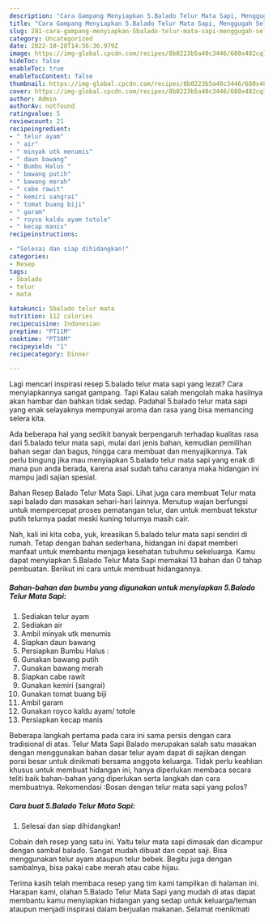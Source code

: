 ```yaml
---
description: "Cara Gampang Menyiapkan 5.Balado Telur Mata Sapi, Menggugah Selera"
title: "Cara Gampang Menyiapkan 5.Balado Telur Mata Sapi, Menggugah Selera"
slug: 281-cara-gampang-menyiapkan-5balado-telur-mata-sapi-menggugah-selera
category: Uncategorized
date: 2022-10-28T14:56:36.979Z
image: https://img-global.cpcdn.com/recipes/8b0223b5a40c3446/680x482cq70/5balado-telur-mata-sapi-foto-resep-utama.jpg
hideToc: false
enableToc: true
enableTocContent: false
thumbnail: https://img-global.cpcdn.com/recipes/8b0223b5a40c3446/680x482cq70/5balado-telur-mata-sapi-foto-resep-utama.jpg
cover: https://img-global.cpcdn.com/recipes/8b0223b5a40c3446/680x482cq70/5balado-telur-mata-sapi-foto-resep-utama.jpg
author: Admin
authorAv: notfound
ratingvalue: 5
reviewcount: 21
recipeingredient:
- " telur ayam"
- " air"
- " minyak utk menumis"
- " daun bawang"
- " Bumbu Halus "
- " bawang putih"
- " bawang merah"
- " cabe rawit"
- " kemiri sangrai"
- " tomat buang biji"
- " garam"
- " royco kaldu ayam totole"
- " kecap manis"
recipeinstructions:

- "Selesai dan siap dihidangkan!"
categories:
- Resep
tags:
- 5balado
- telur
- mata

katakunci: 5balado telur mata 
nutrition: 112 calories
recipecuisine: Indonesian
preptime: "PT11M"
cooktime: "PT38M"
recipeyield: "1"
recipecategory: Dinner

---
```



Lagi mencari inspirasi resep 5.balado telur mata sapi yang lezat? Cara menyiapkannya sangat gampang. Tapi Kalau salah mengolah maka hasilnya akan hambar dan bahkan tidak sedap. Padahal 5.balado telur mata sapi yang enak selayaknya mempunyai aroma dan rasa yang bisa memancing selera kita.


Ada beberapa hal yang sedikit banyak berpengaruh terhadap kualitas rasa dari 5.balado telur mata sapi, mulai dari jenis bahan, kemudian pemilihan bahan segar dan bagus, hingga cara membuat dan menyajikannya. Tak perlu bingung jika mau menyiapkan 5.balado telur mata sapi yang enak di mana pun anda berada, karena asal sudah tahu caranya maka hidangan ini mampu jadi sajian spesial.

Bahan Resep Balado Telur Mata Sapi. Lihat juga cara membuat Telur mata sapi balado dan masakan sehari-hari lainnya. Menutup wajan berfungsi untuk mempercepat proses pematangan telur, dan untuk membuat tekstur putih telurnya padat meski kuning telurnya masih cair.


Nah, kali ini kita coba, yuk, kreasikan 5.balado telur mata sapi sendiri di rumah. Tetap dengan bahan sederhana, hidangan ini dapat memberi manfaat untuk membantu menjaga kesehatan tubuhmu sekeluarga. Kamu dapat menyiapkan 5.Balado Telur Mata Sapi memakai 13 bahan dan 0 tahap pembuatan. Berikut ini cara untuk membuat hidangannya.

<!--inarticleads1-->

##### Bahan-bahan dan bumbu yang digunakan untuk menyiapkan 5.Balado Telur Mata Sapi:

1. Sediakan  telur ayam
1. Sediakan  air
1. Ambil  minyak utk menumis
1. Siapkan  daun bawang
1. Persiapkan  Bumbu Halus :
1. Gunakan  bawang putih
1. Gunakan  bawang merah
1. Siapkan  cabe rawit
1. Gunakan  kemiri (sangrai)
1. Gunakan  tomat buang biji
1. Ambil  garam
1. Gunakan  royco kaldu ayam/ totole
1. Persiapkan  kecap manis


Beberapa langkah pertama pada cara ini sama persis dengan cara tradisional di atas. Telur Mata Sapi Balado merupakan salah satu masakan dengan menggunakan bahan dasar telur ayam dapat di sajikan dengan porsi besar untuk dinikmati bersama anggota keluarga. Tidak perlu keahlian khusus untuk membuat hidangan ini, hanya diperlukan membaca secara teliti baik bahan-bahan yang diperlukan serta langkah dan cara membuatnya. Rekomendasi :Bosan dengan telur mata sapi yang polos? 

<!--inarticleads2-->

##### Cara buat 5.Balado Telur Mata Sapi:


1. Selesai dan siap dihidangkan!

Cobain deh resep yang satu ini. Yaitu telur mata sapi dimasak dan dicampur dengan sambal balado. Sangat mudah dibuat dan cepat saji. Bisa menggunakan telur ayam ataupun telur bebek. Begitu juga dengan sambalnya, bisa pakai cabe merah atau cabe hijau. 

Terima kasih telah membaca resep yang tim kami tampilkan di halaman ini. Harapan kami, olahan 5.Balado Telur Mata Sapi yang mudah di atas dapat membantu kamu menyiapkan hidangan yang sedap untuk keluarga/teman ataupun menjadi inspirasi dalam berjualan makanan. Selamat menikmati
